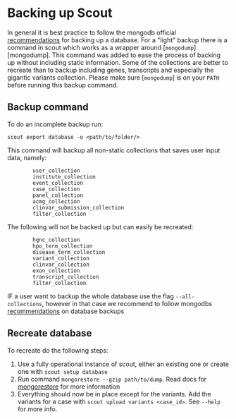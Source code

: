 # Backing up Scout
In general it is best practice to follow the mongodb official [recommendations][mongodbbackup] for backing up a database.
For a "light" backup there is a command in scout which works as a wrapper around [`mongodump`][mongodump]. This command was added to ease the process of backing up without including static information. Some of the collections are better to recreate than to backup including genes, transcripts and especially the gigantic variants collection. Please make sure [`mongodump`] is on your `PATH` before running this backup command.

## Backup command

To do an incomplete backup run:

```
scout export database -o <path/to/folder/>
```

This command will backup all non-static collections that saves user input data, namely:

```
        user_collection
        institute_collection
        event_collection
        case_collection
        panel_collection
        acmg_collection
        clinvar_submission_collection
        filter_collection
```

The following will not be backed up but can easily be recreated:

```
        hgnc_collection
        hpo_term_collection
        disease_term_collection
        variant_collection
        clinvar_collection
        exon_collection
        transcript_collection
        filter_collection
```

IF a user want to backup the whole database use the flag `--all-collections`, however in that case we recommend to follow mongodbs [recommendations][mongodbbackup] on database backups

## Recreate database

To recreate do the following steps:

1. Use a fully operational instance of scout, either an existing one or create one with `scout setup database`
2. Run command `mongorestore --gzip path/to/dump`. Read docs for [mongorestore][mongorestore] for more information
3. Everything should now be in place except for the variants. Add the variants for a case with `scout upload variants <case_id>`. See `--help` for more info.


[mongorestore]: https://docs.mongodb.com/manual/reference/program/mongodump/
[mongorestore]: https://docs.mongodb.com/manual/reference/program/mongorestore/
[mongodbbackup]: https://docs.mongodb.com/manual/core/backups/

